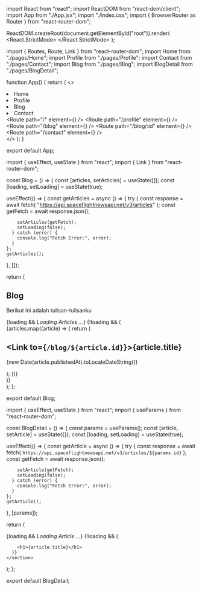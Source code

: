 <!--  MAIN JSX -->
import React from "react";
import ReactDOM from "react-dom/client";
import App from "./App.jsx";
import "./index.css";
import { BrowserRouter as Router } from "react-router-dom";

ReactDOM.createRoot(document.getElementById("root")).render(
  <React.StrictMode>
    <Router>
      <App />
    </Router>
  </React.StrictMode>
);



<!-- APP JSX -->
import { Routes, Route, Link } from "react-router-dom";
import Home from "./pages/Home";
import Profile from "./pages/Profile";
import Contact from "./pages/Contact";
import Blog from "./pages/Blog";
import BlogDetail from "./pages/BlogDetail";

function App() {
  return (
    <>
      <div className="flex flex-col items-center w-full h-screen gap-4">
        <nav>
          <li>
            <Link to="/">Home</Link>
          </li>
          <li>
            <Link to="/profile">Profile</Link>
          </li>
          <li>
            <Link to="/blog">Blog</Link>
          </li>
          <li>
            <Link to="/contact">Contact</Link>
          </li>
        </nav>
        <Routes>
          <Route path="/" element={<Home />} />
          <Route path="/profile" element={<Profile />} />
          <Route path="/blog" element={<Blog />} />
          <Route path="/blog/:id" element={<BlogDetail />} />
          <Route path="/contact" element={<Contact />} />
        </Routes>
      </div>
    </>
  );
}

export default App;



<!-- BLOG PAGE -->
import { useEffect, useState } from "react";
import { Link } from "react-router-dom";

const Blog = () => {
  const [articles, setArticles] = useState([]);
  const [loading, setLoading] = useState(true);

  useEffect(() => {
    const getArticles = async () => {
      try {
        const response = await fetch(
          "https://api.spaceflightnewsapi.net/v3/articles"
        );
        const getFetch = await response.json();

        setArticles(getFetch);
        setLoading(false);
      } catch (error) {
        console.log("Fetch Error:", error);
      }
    };
    getArticles();
  }, []);

  return (
    <section className="text-center">
      <h1>Blog</h1>
      <p>Berikut ini adalah tulisan-tulisanku</p>
      {loading && <i>Loading Articles ...</i>}
      {!loading && (
        <div>
          {articles.map((article) => {
            return (
              <section key={article.id}>
                <h2>
                  <Link to={`/blog/${article.id}`}>{article.title}</Link>
                </h2>
                <p className="font-normal">
                  {new Date(article.publishedAt).toLocaleDateString()}
                </p>
              </section>
            );
          })}
        </div>
      )}
    </section>
  );
};

export default Blog;



<!-- BLOG DETAIL -->
import { useEffect, useState } from "react";
import { useParams } from "react-router-dom";

const BlogDetail = () => {
  const params = useParams();
  const [article, setArticle] = useState({});
  const [loading, setLoading] = useState(true);

  useEffect(() => {
    const getArticle = async () => {
      try {
        const response = await fetch(
          `https://api.spaceflightnewsapi.net/v3/articles/${params.id}`
        );
        const getFetch = await response.json();

        setArticle(getFetch);
        setLoading(false);
      } catch (error) {
        console.log("Fetch Error:", error);
      }
    };
    getArticle();
  }, [params]);

  return (
    <section>
      {loading && <i>Loading Article ...</i>}
      {!loading && (
        
        <h1>{article.title}</h1>
      )}
    </section>
  );
};

export default BlogDetail;
